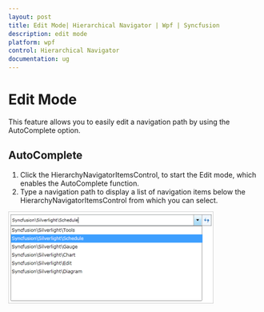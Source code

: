 ```yaml
---
layout: post
title: Edit Mode| Hierarchical Navigator | Wpf | Syncfusion
description: edit mode
platform: wpf
control: Hierarchical Navigator
documentation: ug
---
```


# Edit Mode

This feature allows you to easily edit a navigation path by using the AutoComplete option.

## AutoComplete 

1. Click the HierarchyNavigatorItemsControl, to start the Edit mode, which enables the AutoComplete function.
2. Type a navigation path to display a list of navigation items below the HierarchyNavigatorItemsControl from which you can select.



![](Edit-Mode_images/Edit-Mode_img1.png)




